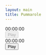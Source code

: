 ```yaml
---
layout: main
title: Pummarole
---
```


<div class="row">
    <div class="col-md-4">
      <div id="pauseTimer">00:00:00</div>
      <button type="button" class="btn btn-success" id="playPause" disabled>Play</button>
    </div>
    <div class="col-md-4">
      <div id="tomatoTimer">00:00:00</div>
      <button type="button" class="btn btn-success" id="play">Play</button>
    </div>
    <div class="col-md-4">
    </div>
</div>
